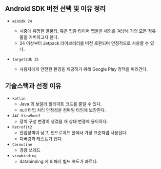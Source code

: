 ## Android SDK 버전 선택 및 이유 정리

- `minSdk 24`
    - 시중에 유명한 열품타, 혹은 집중 타이머 앱들은 해외를 겨냥해 거의 모든 점유율을 커버하고자 한다.
    - 24 이상부터 Jetpack 라이브러리를 버전 호환되며 안정적으로 사용할 수 있다.
 
- `targetSdk 35`
    - 사용자에게 안전한 환경을 제공하기 위해 Google Play 정책을 따라간다.

## 기술스택과 선정 이유

- `kotlin`
    - Java 의 보일러 플레이트 코드를 줄일 수 있다.
    - null 타입 처리 안정성을 컴파일 타임에 보장한다.
- `AAC ViewModel`
    - 장치 구성 변경이 생겼을 때 상태 변경에 용이하다.
- `Retrofit2`
    - 진입장벽이 낮고, 안드로이드 풀에서 가장 표준처럼 사용된다.
    - 디버깅과 테스트가 쉽다.
- `Coroutine`
    - 경량 쓰레드
- `viewbinding`
    - databinding 에 비해서 빌드 속도가 빠르다.
